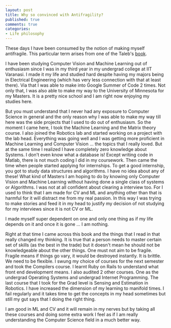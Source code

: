 ```yaml
---
layout: post
title: Why so convinced with Antifragility?
published: true
comments: true
categories: 
- Life philosophy
---
```


These days I have been consumed by the notion of making myself antifragile. This particular term arises from one of the Taleb's [book](https://www.amazon.com/Antifragile-Things-That-Disorder-Incerto/dp/0812979680).

I have been studying Computer Vision and Machine Learning out of enthusiasm since I was in my third year in my undergrad college at IIT Varanasi. I made it my life and studied hard despite having my majors being in Electrical Engineering (which has very less connection with that at least there). Via that I was able to make into Google Summer of Code 2 times. Not only that, I was also able to make my way to the University of Minnesota for my Masters. It is a pretty nice school and I am right now enjoying my studies here.

But you must understand that I never had any exposure to Computer Science in general and the only reason why I was able to make my way till here was the side projects that I used to do out of enthusiasm. So the moment I came here, I took the Machine Learning and the Matrix theory course. I also joined the Robotics lab and started working on a project with the lab head. Everything was going well and I was getting more proficient in Machine Learning and Computer Vision ... the topics that I really loved. But at the same time I realized I have completely zero knowledge about Systems. I don't even know what a database is! Except writing code in Matlab, there is not much coding I did in my coursework. Then came the time when people started applying for internships. To get a good internship, you got to study data structures and algorithms. I have no idea about any of these! What kind of Masters I am hoping to do by knowing only Computer Vision and Machine Learning without having done a single class of systems or Algorithms. I was not at all confident about clearing a interview too. For I used to think that I am made for CV and ML and anything other than that is harmful for it will distract me from my real passion. In this way I was trying to make stories and feed it in my head to justify my decision of not studying for my interviews since it is not CV or ML.

I made myself super dependent on one and only one thing as if my life depends on it and once it is gone ... I am nothing.

Right at that time I came across this book and the things that I read in that really changed my thinking. It is true that a person needs to master certain set of skills (as the best in the trade) but it doesn't mean he should not be knowledgeable about the other things. One must not aim to be fragile. Fragile means if things go vary, it would be destroyed  instantly. It is brittle. We need to be flexible. I swung my choice of courses for the next semester and took the Compilers course. I learnt Ruby on Rails to understand what front end development means. I also audited 2 other courses. One as the undergrad Operating Systems and undergrad Internet Programming. The last course that I took for the Grad level is Sensing and Estimation in Robotics. I have increased the dimension of my learning to manifold times. I fail regularly and it takes time to get the concepts in my head sometimes but still my gut says that I doing the right thing.

I am good in ML and CV and it will remain in my nerves but by taking all these courses and doing some extra work I feel as if I am really understanding the Computer Science field in a much better way. 
